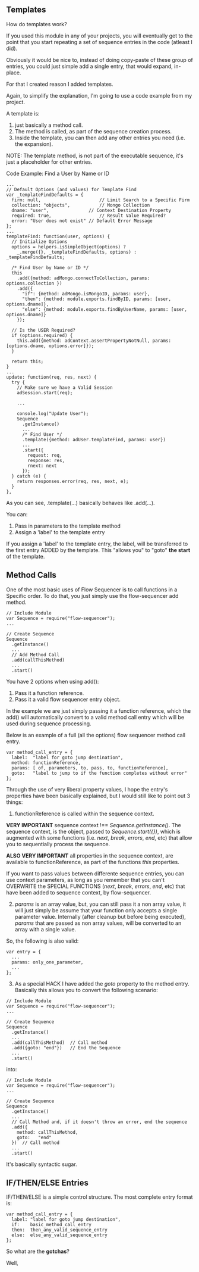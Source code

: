 ## Templates

How do templates work?

If you used this module in any of your projects, you will eventually get to the point that you start repeating a set of sequence entries in the code (atleast I did).

Obviously it would be nice to, instead of doing copy-paste of these group of entries, you could just simple add a single entry, that would expand, in-place.

For that I created reason I added templates.

Again, to simplify the explanation, I'm going to use a code example from my project.

A template is:

1. just basically a method call.
2. The method is called, as part of the sequence creation process.
3. Inside the template, you can then add any other entries you need (i.e. the expansion).

NOTE: The template method, is not part of the executable sequence, it's just a placeholder for other entries.

Code Example: Find a User by Name or ID

```
...
// Default Options (and values) for Template Find
var _templateFindDefaults = {
  firm: null,                      // Limit Search to a Specific Firm
  collection: "objects",           // Mongo Collection
  dname: "user",               // Context Destination Property
  required: true,                  // Result Value Required?
  error: "User does not exist" // Default Error Message
};
...
templateFind: function(user, options) {
  // Initialize Options
  options = helpers.isSimpleObject(options) ?
    _.merge({}, _templateFindDefaults, options) : _templateFindDefaults;

  /* Find User by Name or ID */
  this
    .add({method: adMongo.connectToCollection, params: options.collection })
    .add({
      "if": {method: adMongo.isMongoID, params: user},
      "then": {method: module.exports.findByID, params: [user, options.dname]},
      "else": {method: module.exports.findByUserName, params: [user, options.dname]}
    });

  // Is the USER Required?
  if (options.required) {
    this.add({method: adContext.assertPropertyNotNull, params: [options.dname, options.error]});
  }

  return this;
}
...
update: function(req, res, next) {
  try {
    // Make sure we have a Valid Session
    adSession.start(req);

    ...

    console.log("Update User");
    Sequence
      .getInstance()
      ...
      /* Find User */
      .template({method: adUser.templateFind, params: user})
      ...
      .start({
        request: req,
        response: res,
        rnext: next
      });
  } catch (e) {
    return responses.error(req, res, next, e);
  }
},
```

As you can see, .template(...) basically behaves like .add(...).

You can:

1. Pass in parameters to the template method
2. Assign a 'label' to the template entry

If you assign a 'label' to the template entry, the label, will be transferred to the
first entry ADDED by the template. This "allows you" to "goto" **the start** of the template.

## Method Calls

One of the most basic uses of Flow Sequencer is to call functions in a Specific
order. To do that, you just simply use the flow-sequencer add method.

```
// Include Module
var Sequence = require("flow-sequencer");
...

// Create Sequence
Sequence
  .getInstance()
  ...
  // Add Method Call
  .add(callThisMethod)
  ...
  .start()

```

You have 2 options when using add():

1. Pass it a function reference.
2. Pass it a valid flow sequencer entry object.

In the example we are just simply passing it a function reference, which the
add() will automatically convert to a valid method call entry which will be used
during sequence processing.

Below is an example of a full (all the options) flow sequencer method call entry.

```
var method_call_entry = {
  label:  "label for goto jump destination",
  method: functionReference,
  params: [ of, parameters, to, pass, to, functionReference],
  goto:   "label to jump to if the function completes without error"
};
```

Through the use of very liberal property values, I hope the entry's properties have
been basically explained, but I would still like to point out 3 things:

1. functionReference is called within the sequence context.

**VERY IMPORTANT**
sequence context !== *Sequence.getInstance()*. The sequence context, is the
object, passed to *Sequence.start({})*, which is augmented with some functions (i.e.
*next*, *break*, *errors*, *end*, etc) that allow you to sequentially process the sequence.

**ALSO VERY IMPORTANT**
all properties in the sequence context, are available to functionReference, as part of
the functions *this* properties.

If you want to pass values between differente sequence entries, you can use context
parameters, as long as you remember that you can't OVERWRITE the SPECIAL FUNCTIONS
(*next*, *break*, *errors*, *end*, etc) that have been added to sequence context, by flow-sequencer.

2. *params* is an array value, but, you can still pass it a non array value, it
will just simply be assume that your function only accepts a single parameter value.
Internally (after cleanup but before being executed), *params* that are passed as
non array values, will be converted to an array with a single value.

So, the following is also valid:

```
var entry = {
  ...
  params: only_one_parameter,
  ...
};
```

3. As a special HACK I have added the *goto* property to the method entry.
Basically this allows you to convert the following scenario:

```
// Include Module
var Sequence = require("flow-sequencer");
...

// Create Sequence
Sequence
  .getInstance()
  ...
  .add(callThisMethod)  // Call method
  .add({goto: "end"})   // End the Sequence
  ...
  .start()

```

into:

```
// Include Module
var Sequence = require("flow-sequencer");
...

// Create Sequence
Sequence
  .getInstance()
  ...
  // Call Method and, if it doesn't throw an error, end the sequence
  .add({
    method: callThisMethod,
    goto:   "end"
  })  // Call method
  ...
  .start()

```

It's basically syntactic sugar.

## IF/THEN/ELSE Entries

IF/THEN/ELSE is a simple control structure. The most complete entry format is:

```
var method_call_entry = {
  label: "label for goto jump destination",
  if:    basic_method_call_entry
  then:  then_any_valid_sequence_entry
  else:  else_any_valid_sequence_entry
};
```

So what are the **gotchas**?

Well,
